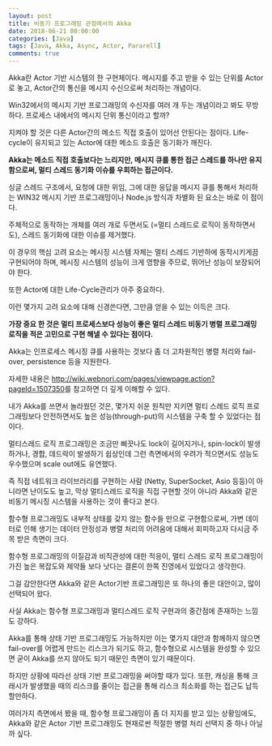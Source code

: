 ```yaml
---
layout: post
title: 비동기 프로그래밍 관점에서의 Akka
date: 2018-06-21 00:00:00
categories: [Java]
tags: [Java, Akka, Async, Actor, Pararell]
comments: true
---
```


Akka란 Actor 기반 시스템의 한 구현체이다.
메시지를 주고 받을 수 있는 단위를 Actor로 놓고, Actor간의 통신을 메시지 수신으로써 처리하는 개념이다.

Win32에서의 메시지 기반 프로그래밍의 수신자를 여러 개 두는 개념이라고 봐도 무방하다.
프로세스 내에서의 메시지 단위 통신이라고 할까?

지켜야 할 것은 다른 Actor간의 메소드 직접 호출이 있어선 안된다는 점이다.
Life-cycle이 유지되고 있는 Actor에 대한 메소드 호출은 동기화가 깨진다.

**Akka는 메소드 직접 호출보다는 느리지만, 메시지 큐를 통한 접근 스레드를 하나만 유지함으로써, 멀티 스레드 동기화 이슈를 우회하는 접근이다.**

싱글 스레드 구조에서, 요청에 대한 위임, 그에 대한 응답을 메시지 큐를 통해서 처리하는 WIN32 메시지 기반 프로그래밍이나 Node.js 방식과 차별화 된 요소는 바로 이 점이다.

주체적으로 동작하는 개체를 여러 개로 두면서도 (=멀티 스레드로 로직이 동작하면서도), 스레드 동기화에 대한 이슈를 제거했다.

이 경우의 핵심 고려 요소는 메시징 시스템 자체는 멀티 스레드 기반하에 동작시키게끔 구현되어야 하며, 메시징 시스템의 성능이 크게 영향을 주므로, 뛰어난 성능이 보장되어야 한다.

또한 Actor에 대한 Life-Cycle관리가 아주 중요하다.

이런 몇가지 고려 요소에 대해 신경쓴다면, 그만큼 얻을 수 있는 이득은 크다.

**가장 중요 한 것은 멀티 프로세스보다 성능이 좋은 멀티 스레드 비동기 병렬 프로그래밍 로직을 적은 고민으로 구현 해낼 수 있다는 점이다.**

Akka는 인프로세스 메시징 큐를 사용하는 것보다 좀 더 고차원적인 병렬 처리와 fail-over, persistence 등을 지원한다.

자세한 내용은 <http://wiki.webnori.com/pages/viewpage.action?pageId=1507350>를 참고하면 더 깊게 이해할 수 있다.

내가 Akka를 쓰면서 놀라웠던 것은, 몇가지 쉬운 원칙만 지키면 멀티 스레드 로직 프로그래밍보다 안전하면서도 높은 성능(through-put)의 시스템을 구축 할 수 있었다는 점이다.

멀티스레드 로직 프로그래밍은 조금만 삐끗나도 lock이 길어지거나, spin-lock이 발생하거나, 경합, 데드락이 발생하기 쉽상인데 그런 측면에서의 우려가 적으면서도 성능도 우수했으며 scale out에도 유연했다.

즉 직접 네트워크 라이브러리를 구현하는 사람 (Netty, SuperSocket, Asio 등등)이 아니라면 난이도도 높고, 막상 멀티스레드 로직을 직접 구현할 것이 아니라 Akka와 같은 비동기 메시징 시스템을 사용하는 것이 좋다고 본다.

함수형 프로그래밍도 내부적 상태를 갖지 않는 함수들 만으로 구현함으로써, 가변 데이터로 인해 생기는 데이터 안정성과 병렬 처리의 어려움에 대해서 회피하고자 다시금 주목 받은 측면이 크다.

함수형 프로그래밍의 이질감과 비직관성에 대한 적응이, 멀티 스레드 로직 프로그래밍이 가진 높은 복잡도와 제약들 보다 낫다는 결론이 한쪽 진영에서 있었다고 생각한다.

그걸 감안한다면 Akka와 같은 Actor기반 프로그래밍은 또 하나의 좋은 대안이고, 많이 선택되어 왔다.

사실 Akka는 함수형 프로그래밍과 멀티스레드 로직 구현과의 중간점에 존재하는 느낌도 강하다.

Akka를 통해 상태 기반 프로그래밍도 가능하지만 이는 몇가지 대안과 함께하지 않으면 fail-over를 어렵게 만드는 리스크가 되기도 하고, 함수형으로 시스템을 완성할 수 있으면 굳이 Akka를 쓰지 않아도 되기 때문인 측면이 있기 때문이다.

하지만 상황에 따라선 상태 기반 프로그래밍을 써야할 때가 있다. 또한, 캐싱을 통해 크래시가 발생했을 때의 리스크를 줄이는 접근을 통해 리스크 최소화를 하는 접근도 납득할만하다.

여러가지 측면에서 봤을 때, 함수형 프로그래밍이 좀 더 지지를 받고 있는 상황임에도, Akka와 같은 Actor 기반 프로그래밍도 현재로썬 적절한 병렬 처리 선택지 중 하나 아닐까 싶다.